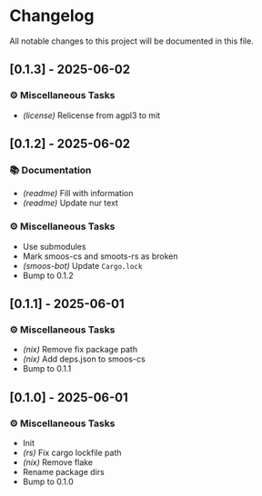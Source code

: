 # Changelog

All notable changes to this project will be documented in this file.

## [0.1.3] - 2025-06-02

### ⚙️ Miscellaneous Tasks

- *(license)* Relicense from agpl3 to mit

## [0.1.2] - 2025-06-02

### 📚 Documentation

- *(readme)* Fill with information
- *(readme)* Update nur text

### ⚙️ Miscellaneous Tasks

- Use submodules
- Mark smoos-cs and smoots-rs as broken
- *(smoos-bot)* Update `Cargo.lock`
- Bump to 0.1.2

## [0.1.1] - 2025-06-01

### ⚙️ Miscellaneous Tasks

- *(nix)* Remove fix package path
- *(nix)* Add deps.json to smoos-cs
- Bump to 0.1.1

## [0.1.0] - 2025-06-01

### ⚙️ Miscellaneous Tasks

- Init
- *(rs)* Fix cargo lockfile path
- *(nix)* Remove flake
- Rename package dirs
- Bump to 0.1.0

<!-- generated by git-cliff -->
